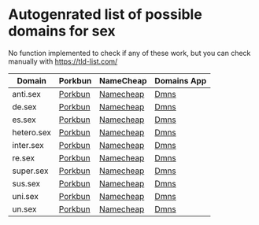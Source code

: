 # Autogenrated list of possible domains for sex

No function implemented to check if any of these work, but you can check manually with https://tld-list.com/

| Domain | Porkbun | NameCheap | Domains App |
|---|---|---|---|
| anti.sex | [Porkbun](https://porkbun.com/checkout/search?prb=e814663da1&tlds=&idnLanguage=&search=search&q=anti.sex) | [Namecheap](https://www.namecheap.com/domains/registration/results/?domain=anti.sex) | [Dmns](https://dmns.app/domains?q=anti.sex) |
| de.sex | [Porkbun](https://porkbun.com/checkout/search?prb=e814663da1&tlds=&idnLanguage=&search=search&q=de.sex) | [Namecheap](https://www.namecheap.com/domains/registration/results/?domain=de.sex) | [Dmns](https://dmns.app/domains?q=de.sex) |
| es.sex | [Porkbun](https://porkbun.com/checkout/search?prb=e814663da1&tlds=&idnLanguage=&search=search&q=es.sex) | [Namecheap](https://www.namecheap.com/domains/registration/results/?domain=es.sex) | [Dmns](https://dmns.app/domains?q=es.sex) |
| hetero.sex | [Porkbun](https://porkbun.com/checkout/search?prb=e814663da1&tlds=&idnLanguage=&search=search&q=hetero.sex) | [Namecheap](https://www.namecheap.com/domains/registration/results/?domain=hetero.sex) | [Dmns](https://dmns.app/domains?q=hetero.sex) |
| inter.sex | [Porkbun](https://porkbun.com/checkout/search?prb=e814663da1&tlds=&idnLanguage=&search=search&q=inter.sex) | [Namecheap](https://www.namecheap.com/domains/registration/results/?domain=inter.sex) | [Dmns](https://dmns.app/domains?q=inter.sex) |
| re.sex | [Porkbun](https://porkbun.com/checkout/search?prb=e814663da1&tlds=&idnLanguage=&search=search&q=re.sex) | [Namecheap](https://www.namecheap.com/domains/registration/results/?domain=re.sex) | [Dmns](https://dmns.app/domains?q=re.sex) |
| super.sex | [Porkbun](https://porkbun.com/checkout/search?prb=e814663da1&tlds=&idnLanguage=&search=search&q=super.sex) | [Namecheap](https://www.namecheap.com/domains/registration/results/?domain=super.sex) | [Dmns](https://dmns.app/domains?q=super.sex) |
| sus.sex | [Porkbun](https://porkbun.com/checkout/search?prb=e814663da1&tlds=&idnLanguage=&search=search&q=sus.sex) | [Namecheap](https://www.namecheap.com/domains/registration/results/?domain=sus.sex) | [Dmns](https://dmns.app/domains?q=sus.sex) |
| uni.sex | [Porkbun](https://porkbun.com/checkout/search?prb=e814663da1&tlds=&idnLanguage=&search=search&q=uni.sex) | [Namecheap](https://www.namecheap.com/domains/registration/results/?domain=uni.sex) | [Dmns](https://dmns.app/domains?q=uni.sex) |
| un.sex | [Porkbun](https://porkbun.com/checkout/search?prb=e814663da1&tlds=&idnLanguage=&search=search&q=un.sex) | [Namecheap](https://www.namecheap.com/domains/registration/results/?domain=un.sex) | [Dmns](https://dmns.app/domains?q=un.sex) |
